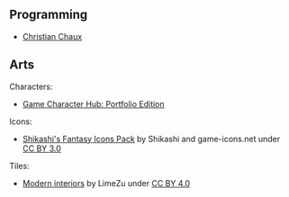 ## Programming

 - [Christian Chaux](https://zirk.eu/)

## Arts

Characters:
 - [Game Character Hub: Portfolio Edition](https://store.steampowered.com/app/529830/Game_Character_Hub_Portfolio_Edition/)
 
Icons:
 - [Shikashi's Fantasy Icons Pack](https://cheekyinkling.itch.io/shikashis-fantasy-icons-pack) by Shikashi and game-icons.net under [CC BY 3.0](https://creativecommons.org/licenses/by/3.0/)

Tiles:
 - [Modern interiors](https://limezu.itch.io/moderninteriors) by LimeZu under [CC BY 4.0](https://creativecommons.org/licenses/by/4.0/)